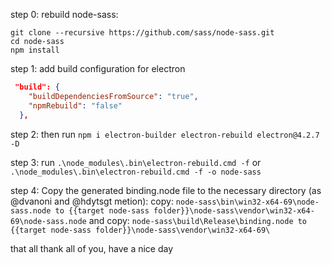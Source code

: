 
step 0: rebuild node-sass:
```
git clone --recursive https://github.com/sass/node-sass.git
cd node-sass
npm install
```

step 1: add build configuration for electron
``` .json
 "build": {
    "buildDependenciesFromSource": "true",
    "npmRebuild": "false"
  },

```
step 2: then run `npm i electron-builder electron-rebuild electron@4.2.7 -D`

step 3: run `.\node_modules\.bin\electron-rebuild.cmd -f` or `.\node_modules\.bin\electron-rebuild.cmd -f -o node-sass`

step 4: Copy the generated binding.node file to the necessary directory (as @dvanoni and @hdytsgt  metion):
copy: `node-sass\bin\win32-x64-69\node-sass.node to {{target node-sass folder}}\node-sass\vendor\win32-x64-69\node-sass.node`
and copy: `node-sass\build\Release\binding.node to {{target node-sass folder}}\node-sass\vendor\win32-x64-69\`

that all thank all of you, have a nice day

